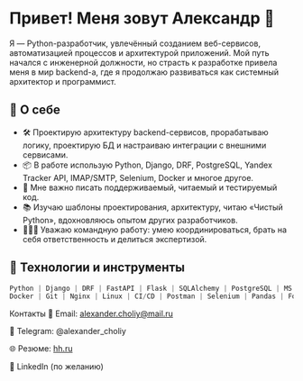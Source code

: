 # Привет! Меня зовут Александр 👋

Я — Python-разработчик, увлечённый созданием веб-сервисов, автоматизацией процессов и архитектурой приложений. Мой путь начался с инженерной должности, но страсть к разработке привела меня в мир backend-а, где я продолжаю развиваться как системный архитектор и программист.

## 🚀 О себе

- 🛠 Проектирую архитектуру backend-сервисов, прорабатываю логику, проектирую БД и настраиваю интеграции с внешними сервисами.
- 📦 В работе использую Python, Django, DRF, PostgreSQL, Yandex Tracker API, IMAP/SMTP, Selenium, Docker и многое другое.
- 🧩 Мне важно писать поддерживаемый, читаемый и тестируемый код.
- 📚 Изучаю шаблоны проектирования, архитектуру, читаю «Чистый Python», вдохновляюсь опытом других разработчиков.
- 🧑‍🤝‍🧑 Уважаю командную работу: умею координироваться, брать на себя ответственность и делиться экспертизой.

## 🧰 Технологии и инструменты

```python
Python | Django | DRF | FastAPI | Flask | SQLAlchemy | PostgreSQL | MS SQL Server
Docker | Git | Nginx | Linux | CI/CD | Postman | Selenium | Pandas | Folium | AsyncSSH
```

Контакты
📧 Email: alexander.choliy@mail.ru

💬 Telegram: @alexander_choliy

🌐 Резюме: [hh.ru]([https://t.me/alexander_choliy](https://hh.ru/resume/c81a27e4ff0c26b93f0039ed1f594c4e314572))

💼 LinkedIn (по желанию)

